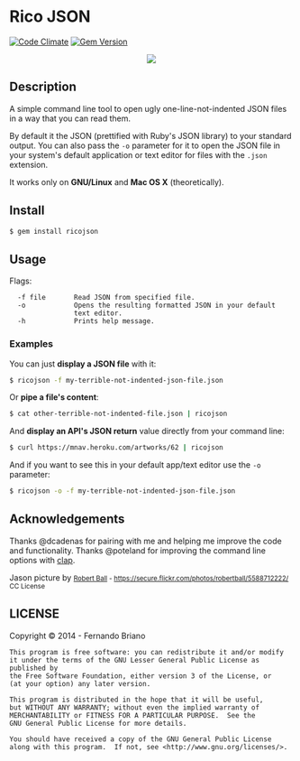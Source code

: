 # Rico JSON
[![Code Climate](https://codeclimate.com/github/picandocodigo/ricojson.png)](https://codeclimate.com/github/picandocodigo/ricojson)
[![Gem Version](https://badge.fury.io/rb/ricojson.svg)](http://badge.fury.io/rb/ricojson)


<div align="center">
    <img src="http://i.imgur.com/D10XVTS.jpg">
</div>

## Description

A simple command line tool to open ugly one-line-not-indented JSON files in a way that you can read them.

By default it the JSON (prettified with Ruby's JSON library) to your standard output. You can also pass the `-o` parameter for it to open the JSON file in your system's default application or text editor for files with the `.json` extension.

It works only on **GNU/Linux** and **Mac OS X** (theoretically).

## Install

```bash
$ gem install ricojson
```

## Usage

Flags:

```
  -f file       Read JSON from specified file.
  -o            Opens the resulting formatted JSON in your default
                text editor.
  -h            Prints help message.
```

### Examples

You can just **display a JSON file** with it:
```bash
$ ricojson -f my-terrible-not-indented-json-file.json
```

Or **pipe a file's content**:
```bash
$ cat other-terrible-not-indented-file.json | ricojson
```

And **display an API's JSON return** value directly from your command line:
```bash
$ curl https://mnav.heroku.com/artworks/62 | ricojson
```

And if you want to see this in your default app/text editor use the
`-o` parameter:
```bash
$ ricojson -o -f my-terrible-not-indented-json-file.json
```

## Acknowledgements
Thanks @dcadenas for pairing with me and helping me improve the code and
functionality. Thanks @poteland for improving the command line options
with [clap](https://github.com/soveran/clap).

Jason picture by
<small>[Robert Ball](https://secure.flickr.com/photos/robertball/) -
https://secure.flickr.com/photos/robertball/5588712222/ CC
License</small>

## LICENSE

Copyright © 2014 - Fernando Briano

    This program is free software: you can redistribute it and/or modify
    it under the terms of the GNU Lesser General Public License as published by
    the Free Software Foundation, either version 3 of the License, or
    (at your option) any later version.

    This program is distributed in the hope that it will be useful,
    but WITHOUT ANY WARRANTY; without even the implied warranty of
    MERCHANTABILITY or FITNESS FOR A PARTICULAR PURPOSE.  See the
    GNU General Public License for more details.

    You should have received a copy of the GNU General Public License
    along with this program.  If not, see <http://www.gnu.org/licenses/>.

